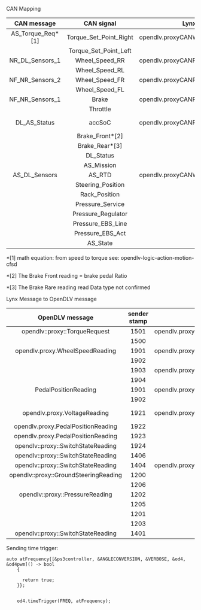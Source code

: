 CAN Mapping

|    CAN message    |       CAN signal       | Lynx message                            |    msg signal     | sensor/req/log |      unit       |
| :---------------: | :--------------------: | --------------------------------------- | :---------------: | :------------: | :-------------: |
| AS_Torque_Req*[1] | Torque_Set_Point_Right | opendlv.proxyCANWriting.ASTorque        |    torqueRight    |      req       |     0~24cNm     |
|                   | Torque_Set_Point_Left  |                                         |    torqueLeft     |      req       |       cNm       |
|  NR_DL_Sensors_1  |     Wheel_Speed_RR     | opendlv.proxyCANReading.WheelSpeedRare  |  wheelRareRight   |     sensor     |      Km/h       |
|                   |     Wheel_Speed_RL     |                                         |   wheelRareLeft   |     sensor     |      Km/h       |
|  NF_NR_Sensors_2  |     Wheel_Speed_FR     | opendlv.proxyCANReading.WheelSpeedFront |  wheelFrontRight  |     sensor     |      Km/h       |
|                   |     Wheel_Speed_FL     |                                         |  wheelFrontLeft   |     sensor     |      Km/h       |
|  NF_NR_Sensors_1  |         Brake          | opendlv.proxyCANReading.PedalRatio      |       brake       |     sensor     |        %        |
|                   |        Throttle        |                                         |     throttle      |     sensor     |        %        |
|   DL_AS_Status    |         accSoC         | opendlv.proxyCANReading.AsStatus        |      accSoC       |     sensor     | State of Charge |
|                   |    Brake_Front*[2]     |                                         |    brakeFront     |     sensor     |        %        |
|                   |     Brake_Rear*[3]     |                                         |     brakeRear     |     sensor     |        ?        |
|                   |       DL_Status        |                                         |     dlStatus      |     sensor     |       0/1       |
|                   |       AS_Mission       |                                         |     asMission     |     sensor     |       0-8       |
|   AS_DL_Sensors   |         AS_RTD         | opendlv.proxyCANWriting.ASStatus        |   asRedyToDrive   |      log       |       1/0       |
|                   |   Steering_Position    |                                         | steeringPosition  |      log       |       mm        |
|                   |     Rack_Position      |                                         |   rackPosition    |      log       |       mm        |
|                   |    Pressure_Service    |                                         |  pressureService  |      log       |       bar       |
|                   |   Pressure_Regulator   |                                         | pressureRegulator |      log       |       bar       |
|                   |   Pressure_EBS_Line    |                                         |  pressureEBSLine  |      log       |       bar       |
|                   |    Pressure_EBS_Act    |                                         |  pressureEBSAct   |      log       |       bar       |
|                   |        AS_State        |                                         |      asState      |      log       |     states      |

*[1] math equation: from speed to torque see: opendlv-logic-action-motion-cfsd

*[2] The Brake Front reading = brake pedal Ratio

*[3] The Brake Rare reading read Data type not confirmed



Lynx Message to OpenDLV message



|            OpenDLV message            | sender stamp | Lynx message                            |    msg signal     | sensor/req/log |      unit       |
| :-----------------------------------: | :----------: | --------------------------------------- | :---------------: | :------------: | :-------------: |
|     opendlv::proxy::TorqueRequest     |     1501     | opendlv.proxyCANWriting.ASTorque        |    torqueRight    |      req       |     0~24cNm     |
|                                       |     1500     |                                         |    torqueLeft     |      req       |       cNm       |
|    opendlv.proxy.WheelSpeedReading    |     1901     | opendlv.proxyCANReading.WheelSpeedRare  |  wheelRareRight   |     sensor     |      Km/h       |
|                                       |     1902     |                                         |   wheelRareLeft   |     sensor     |      Km/h       |
|                                       |     1903     | opendlv.proxyCANReading.WheelSpeedFront |  wheelFrontRight  |     sensor     |      Km/h       |
|                                       |     1904     |                                         |  wheelFrontLeft   |     sensor     |      Km/h       |
|         PedalPositionReading          |     1901     | opendlv.proxyCANReading.PedalRatio      |       brake       |     sensor     |        %        |
|                                       |     1902     |                                         |     throttle      |     sensor     |        %        |
|     opendlv.proxy.VoltageReading      |     1921     | opendlv.proxyCANReading.AsStatus        |      accSoC       |     sensor     | State of Charge |
|  opendlv.proxy.PedalPositionReading   |     1922     |                                         |    brakeFront     |     sensor     |        %        |
|  opendlv.proxy.PedalPositionReading   |     1923     |                                         |     brakeRear     |     sensor     |        ?        |
|  opendlv::proxy::SwitchStateReading   |     1924     |                                         |     dlStatus      |     sensor     |       0/1       |
|  opendlv::proxy::SwitchStateReading   |     1406     |                                         |     asMission     |     sensor     |       0-8       |
|  opendlv::proxy::SwitchStateReading   |     1404     | opendlv.proxyCANWriting.ASStatus        |   asRedyToDrive   |      log       |       1/0       |
| opendlv::proxy::GroundSteeringReading |     1200     |                                         | steeringPosition  |      log       |       mm        |
|                                       |     1206     |                                         |   rackPosition    |      log       |       mm        |
|    opendlv::proxy::PressureReading    |     1202     |                                         |  pressureService  |      log       |       bar       |
|                                       |     1205     |                                         | pressureRegulator |      log       |       bar       |
|                                       |     1201     |                                         |  pressureEBSLine  |      log       |       bar       |
|                                       |     1203     |                                         |  pressureEBSAct   |      log       |       bar       |
|  opendlv::proxy::SwitchStateReading   |     1401     |                                         |      asState      |      log       |     states      |

Sending time trigger:

```
auto atFrequency{[&ps3controller, &ANGLECONVERSION, &VERBOSE, &od4, &od4pwm]() -> bool
    {
      
      return true;
    }};
        

    od4.timeTrigger(FREQ, atFrequency);
```

